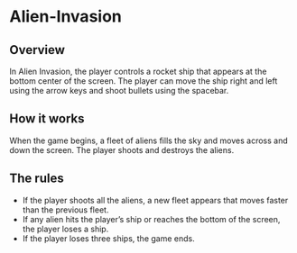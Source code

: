 # Alien-Invasion
## Overview
In Alien Invasion, the player controls a rocket ship that appears at the bottom center of the screen. 
The player can move the ship right and left using the arrow keys and shoot bullets using the spacebar.
## How it works
When the game begins, a fleet of aliens fills the sky and moves across and down the screen.
The player shoots and destroys the aliens. 
## The rules 
- If the player shoots all the aliens, a new fleet appears that moves faster than the previous fleet. 
- If any alien hits the player’s ship or reaches the bottom of the screen, the player loses a ship. 
- If the player loses three ships, the game ends.
